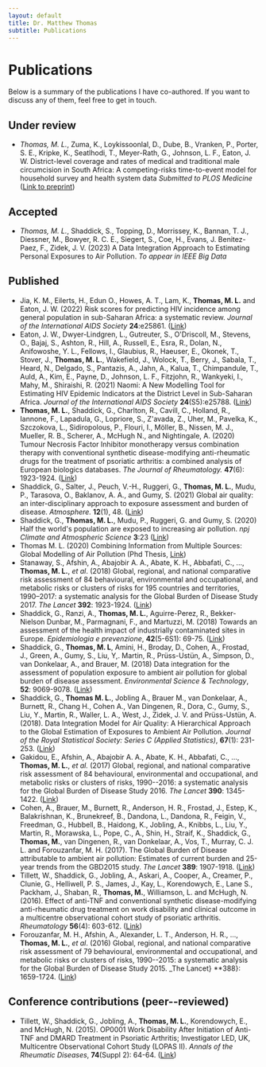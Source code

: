 ```yaml
---
layout: default
title: Dr. Matthew Thomas
subtitle: Publications
---
```


# Publications

Below is a summary of the publications I have co-authored. If you want to discuss any of them, feel free to get in touch. 

## Under review

* *Thomas, M. L.*, Zuma, K., Loykissoonlal, D., Dube, B., Vranken, P., Porter, S. E., Kripke, K., Seatlhodi, T., Meyer-Rath, G., Johnson, L. F., Eaton, J. W. District-level coverage and rates of medical and traditional male circumcision in South Africa: A competing-risks time-to-event model for household survey and health system data _Submitted to PLOS Medicine_ ([Link to preprint](https://arxiv.org/abs/2108.09142))

## Accepted 

* *Thomas, M. L.*, Shaddick, S., Topping, D., Morrissey, K., Bannan, T. J., Diessner, M., Bowyer, R. C. E., Siegert, S., Coe, H., Evans, J. Benitez-Paez, F., Zidek, J. V.  (2023) A Data Integration Approach to Estimating Personal Exposures to Air Pollution. _To appear in IEEE Big Data_ 

## Published 

* Jia, K. M., Eilerts, H., Edun O., Howes, A. T., Lam, K., **Thomas, M. L.** and Eaton, J. W. (2022) Risk scores for predicting HIV incidence among general population in sub-Saharan Africa: a systematic review. _Journal of the International AIDS Society_ **24**:e25861. ([Link](https://www.ncbi.nlm.nih.gov/pmc/articles/PMC8743366/))
* Eaton, J. W., Dwyer-Lindgren, L., Gutreuter, S., O'Driscoll, M., Stevens, O., Bajaj, S., Ashton, R., Hill, A., Russell, E., Esra, R., Dolan, N., Anifowoshe, Y. L., Fellows, I., Glaubius, R., Haeuser, E., Okonek, T., Stover, J., **Thomas, M. L.**, Wakefield, J., Wolock, T., Berry, J., Sabala, T., Heard, N., Delgado, S., Pantazis, A., Jahn, A., Kalua, T., Chimpandule, T., Auld, A., Kim, E., Payne, D., Johnson, L. F., Fitzjohn, R., Wankyeki, I., Mahy, M., Shiraishi, R. (2021) Naomi: A New Modelling Tool for Estimating HIV Epidemic Indicators at the District Level in Sub-Saharan Africa. _Journal of the International AIDS Society_ **24**(S5):e25788. ([Link](https://onlinelibrary.wiley.com/doi/full/10.1002/jia2.25788))
* **Thomas, M. L.**, Shaddick, G., Charlton, R., Cavill, C., Holland, R., Iannone, F., Lapadula, G., Lopriore, S., Z\'avada, Z., Uher, M., Pavelka, K., Szczokova, L., Sidiropolous, P., Flouri, I., M&#246;ller, B., Nissen, M. J., Mueller, R. B., Scherer, A., McHugh N., and Nightingale, A. (2020) Tumour Necrosis Factor Inhibitor monotherapy versus combination therapy with conventional synthetic disease-modifying anti-rheumatic drugs for the treatment of psoriatic arthritis: a combined analysis of European biologics databases. _The Journal of Rheumatology._ **47**(6): 1923-1924. ([Link](https://www.jrheum.org/content/48/1/48.abstract))
* Shaddick, G., Salter, J., Peuch, V.-H., Ruggeri, G., **Thomas, M. L.**, Mudu, P., Tarasova, O., Baklanov, A. A., and Gumy, S. (2021) Global air quality: an inter-disciplinary approach to exposure assessment and burden of disease. _Atmosphere._ **12**(1), 48. ([Link](https://www.mdpi.com/946400))
* Shaddick, G., **Thomas, M. L.**, Mudu, P., Ruggeri, G. and Gumy, S. (2020) Half the world's population are exposed to increasing air pollution. _npj Climate and Atmospheric Science_ **3**:23 ([Link](https://www.nature.com/articles/s41612-020-0124-2))
* Thomas M. L. (2020) Combining Information from Multiple Sources: Global Modelling of Air Pollution (Phd Thesis, [Link](https://researchportal.bath.ac.uk/en/studentTheses/combining-information-from-multiple-sources-global-modelling-of-a))
* Stanaway, S., Afshin, A., Abajobir A. A., Abate, K. H., Abbafati, C.,  ..., **Thomas, M. L.**, _et al_. (2018) Global, regional, and national comparative risk assessment of 84 behavioural, environmental and occupational, and metabolic risks or clusters of risks for 195 countries and territories, 1990–2017: a systematic analysis for the Global Burden of Disease Study 2017. _The Lancet_ **392**: 1923-1924. ([Link](https://www.sciencedirect.com/science/article/pii/S0140673618322256))
* Shaddick, G., Ranzi, A., **Thomas, M. L.**, Aguirre-Perez, R., Bekker-Nielson Dunbar, M., Parmagnani, F., and Martuzzi, M. (2018) Towards  an  assessment  of  the  health  impact  of  industrially  contaminated  sites  in  Europe. _Epidemiologia e prevenzione_, **42**(5-6S1): 69-75. ([Link](https://journals.lww.com/environepidem/Fulltext/2019/10001/Towards_an_assessment_of_the_health_impact_of.992.aspx))
* Shaddick, G., **Thomas, M. L**, Amini, H., Broday, D., Cohen, A., Frostad, J., Green, A., Gumy, S., Liu, Y,. Martin, R., Pr&#252;ss-Ust&#252;n, A., Simpson, D., van Donkelaar, A., and Brauer, M. (2018) Data integration for the assessment of population exposure to ambient air pollution for global burden of disease assessment. _Environmental Science & Technology_, **52**: 9069-9078. ([Link](https://pubs.acs.org/doi/abs/10.1021/acs.est.8b02864))
* Shaddick, G., **Thomas M. L.**, Jobling A., Brauer M., van Donkelaar, A., Burnett, R., Chang H., Cohen A., Van Dingenen, R., Dora, C., Gumy, S., Liu, Y., Martin, R., Waller, L. A., West, J., Zidek, J. V. and Pr&#252;ss-Ust&#252;n, A. (2018). Data Integration Model for Air Quality: A Hierarchical Approach to the Global Estimation of Exposures to Ambient Air Pollution. _Journal of the Royal Statistical Society: Series C (Applied Statistics)_, **67**(1): 231-253. ([Link](https://rss.onlinelibrary.wiley.com/doi/abs/10.1111/rssc.12227))
* Gakidou, E., Afshin, A., Abajobir A. A., Abate, K. H., Abbafati, C.,  ..., **Thomas, M. L.**, _et al._ (2017) Global, regional, and national comparative risk assessment of 84 behavioural, environmental and occupational, and metabolic risks or clusters of risks, 1990--2016: a systematic analysis for the Global Burden of Disease Study 2016. _The Lancet_ **390**: 1345-1422. ([Link](https://www.sciencedirect.com/science/article/pii/S0140673617323668))
* Cohen, A., Brauer, M., Burnett, R., Anderson, H. R., Frostad, J., Estep, K.,  Balakrishnan, K., Brunekreef, B., Dandona, L., Dandona, R., Feigin, V., Freedman, G., Hubbell, B., Haidong, K., Jobling, A., Knibbs, L., Liu, Y., Martin, R., Morawska, L., Pope, C., A., Shin, H., Straif, K., Shaddick, G., **Thomas, M.**, van Dingenen, R., van Donkelaar, A., Vos, T., Murray, C. J. L. and Forouzanfar, M. H. (2017). The Global Burden of Disease attributable to ambient air pollution: Estimates of current burden and 25-year trends from the GBD2015 study. _The Lancet_ **389**: 1907-1918. ([Link](https://scholar.google.com/citations?view_op=view_citation&hl=en&user=p0eL2yEAAAAJ&sortby=pubdate&citation_for_view=p0eL2yEAAAAJ:geHnlv5EZngC))
* Tillett, W., Shaddick, G., Jobling, A., Askari, A., Cooper, A., Creamer, P., Clunie, G., Helliwell, P. S., James, J., Kay, L.,  Korendowych, E., Lane S., Packham, J., Shaban, R., **Thomas, M.**, Williamson, L. and McHugh, N. (2016). Effect of anti-TNF and conventional synthetic disease-modifying anti-rheumatic drug treatment on work disability and clinical outcome in a multicentre observational cohort study of psoriatic arthritis. _Rheumatology_ **56**(4): 603-612. ([Link](https://academic.oup.com/rheumatology/article/56/4/603/2738665))
* Forouzanfar, M. H., Afshin, A., Alexander, L. T., Anderson, H. R., ..., **Thomas, M. L.**, _et al_. (2016) Global, regional, and national comparative risk assessment of 79 behavioural, environmental and occupational, and metabolic risks or clusters of risks, 1990--2015: a systematic analysis for the Global Burden of Disease Study 2015. _The Lancet} **388}: 1659-1724. ([Link](https://www.sciencedirect.com/science/article/pii/S0140673616316798))

## Conference contributions (peer--reviewed)

* Tillett, W., Shaddick, G., Jobling, A., **Thomas, M. L.**, Korendowych, E., and McHugh, N. (2015). OP0001 Work Disability After Initiation of Anti-TNF and DMARD Treatment in Psoriatic Arthritis; Investigator LED, UK, Multicentre Observational Cohort Study (LOPAS II). _Annals of the Rheumatic Diseases_, **74**(Suppl 2): 64-64. ([Link](https://ard.bmj.com/content/74/Suppl_2/64.1.abstract))


